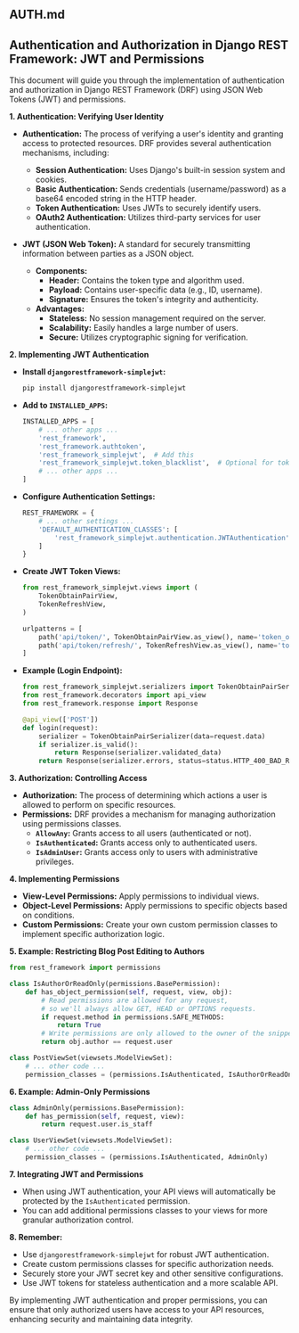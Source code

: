 ## AUTH.md

## Authentication and Authorization in Django REST Framework: JWT and Permissions

This document will guide you through the implementation of authentication and authorization in Django REST Framework (DRF) using JSON Web Tokens (JWT) and permissions.

**1. Authentication: Verifying User Identity**

* **Authentication:** The process of verifying a user's identity and granting access to protected resources. DRF provides several authentication mechanisms, including:
    * **Session Authentication:** Uses Django's built-in session system and cookies.
    * **Basic Authentication:**  Sends credentials (username/password) as a base64 encoded string in the HTTP header.
    * **Token Authentication:**  Uses JWTs to securely identify users.
    * **OAuth2 Authentication:**  Utilizes third-party services for user authentication.

* **JWT (JSON Web Token):**  A standard for securely transmitting information between parties as a JSON object.
    * **Components:**
        * **Header:**  Contains the token type and algorithm used.
        * **Payload:**  Contains user-specific data (e.g., ID, username).
        * **Signature:**  Ensures the token's integrity and authenticity.
    * **Advantages:**
        * **Stateless:**  No session management required on the server.
        * **Scalability:** Easily handles a large number of users.
        * **Secure:**  Utilizes cryptographic signing for verification.

**2.  Implementing JWT Authentication**

* **Install `djangorestframework-simplejwt`:**  
   ```bash
   pip install djangorestframework-simplejwt
   ```

* **Add to `INSTALLED_APPS`:**
    ```python
    INSTALLED_APPS = [
        # ... other apps ...
        'rest_framework',
        'rest_framework.authtoken',
        'rest_framework_simplejwt',  # Add this
        'rest_framework_simplejwt.token_blacklist',  # Optional for token blacklisting
        # ... other apps ...
    ]
    ```

* **Configure Authentication Settings:**
    ```python
    REST_FRAMEWORK = {
        # ... other settings ...
        'DEFAULT_AUTHENTICATION_CLASSES': [
            'rest_framework_simplejwt.authentication.JWTAuthentication',
        ]
    }
    ```

* **Create JWT Token Views:**
    ```python
    from rest_framework_simplejwt.views import (
        TokenObtainPairView,
        TokenRefreshView,
    )

    urlpatterns = [
        path('api/token/', TokenObtainPairView.as_view(), name='token_obtain_pair'),
        path('api/token/refresh/', TokenRefreshView.as_view(), name='token_refresh'),
    ]
    ```

* **Example (Login Endpoint):**

    ```python
    from rest_framework_simplejwt.serializers import TokenObtainPairSerializer
    from rest_framework.decorators import api_view
    from rest_framework.response import Response

    @api_view(['POST'])
    def login(request):
        serializer = TokenObtainPairSerializer(data=request.data)
        if serializer.is_valid():
            return Response(serializer.validated_data)
        return Response(serializer.errors, status=status.HTTP_400_BAD_REQUEST)
    ```

**3.  Authorization: Controlling Access**

* **Authorization:**  The process of determining which actions a user is allowed to perform on specific resources. 
* **Permissions:** DRF provides a mechanism for managing authorization using permissions classes.
    * **`AllowAny`:** Grants access to all users (authenticated or not).
    * **`IsAuthenticated`:** Grants access only to authenticated users.
    * **`IsAdminUser`:** Grants access only to users with administrative privileges.

**4.  Implementing Permissions**

* **View-Level Permissions:**  Apply permissions to individual views.
* **Object-Level Permissions:** Apply permissions to specific objects based on conditions.
* **Custom Permissions:**  Create your own custom permission classes to implement specific authorization logic.

**5.  Example:  Restricting Blog Post Editing to Authors**

```python
from rest_framework import permissions

class IsAuthorOrReadOnly(permissions.BasePermission):
    def has_object_permission(self, request, view, obj):
        # Read permissions are allowed for any request,
        # so we'll always allow GET, HEAD or OPTIONS requests.
        if request.method in permissions.SAFE_METHODS:
            return True
        # Write permissions are only allowed to the owner of the snippet.
        return obj.author == request.user

class PostViewSet(viewsets.ModelViewSet):
    # ... other code ...
    permission_classes = (permissions.IsAuthenticated, IsAuthorOrReadOnly)
```

**6.  Example:  Admin-Only Permissions**

```python
class AdminOnly(permissions.BasePermission):
    def has_permission(self, request, view):
        return request.user.is_staff

class UserViewSet(viewsets.ModelViewSet):
    # ... other code ...
    permission_classes = (permissions.IsAuthenticated, AdminOnly) 
```

**7.  Integrating JWT and Permissions**

* When using JWT authentication, your API views will automatically be protected by the `IsAuthenticated` permission.
* You can add additional permissions classes to your views for more granular authorization control.

**8.  Remember:**

* Use `djangorestframework-simplejwt` for robust JWT authentication.
* Create custom permissions classes for specific authorization needs.
* Securely store your JWT secret key and other sensitive configurations.
* Use JWT tokens for stateless authentication and a more scalable API.

By implementing JWT authentication and proper permissions, you can ensure that only authorized users have access to your API resources, enhancing security and maintaining data integrity. 

